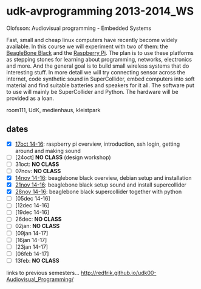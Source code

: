 udk-avprogramming 2013-2014_WS
==============================

Olofsson: Audiovisual programming - Embedded Systems

Fast, small and cheap linux computers have recently become widely available. In this course we will experiment with two of them: the [BeagleBone Black](http://beagleboard.org/Products/BeagleBone%20Black) and the [Raspberry Pi](http://raspberrypi.org). The plan is to use these platforms as stepping stones for learning about programming, networks, electronics and more. And the general goal is to build small wireless systems that do interesting stuff.
In more detail we will try connecting sensor across the internet, code synthetic sound in SuperCollider, embed computers into soft material and find suitable batteries and speakers for it all. The software put to use will mainly be SuperCollider and Python. The hardware will be provided as a loan.

room111, UdK, medienhaus, kleistpark

dates
-----
- [x] [17oct 14-16](https://github.com/redFrik/udk10-Embedded_Systems/tree/master/udk131017): raspberry pi overview, introduction, ssh login, getting around and making sound
- [ ] [24oct] **NO CLASS** (design workshop)
- [ ] 31oct: **NO CLASS**
- [ ] 07nov: **NO CLASS**
- [x] [14nov 14-16](https://github.com/redFrik/udk10-Embedded_Systems/tree/master/udk131114): beaglebone black overview, debian setup and installation
- [x] [21nov 14-16](https://github.com/redFrik/udk10-Embedded_Systems/tree/master/udk131121): beaglebone black setup sound and install supercollider
- [x] [28nov 14-16](https://github.com/redFrik/udk10-Embedded_Systems/tree/master/udk131128): beaglebone black supercollider together with python
- [ ] [05dec 14-16]
- [ ] [12dec 14-16]
- [ ] [19dec 14-16]
- [ ] 26dec: **NO CLASS**
- [ ] 02jan: **NO CLASS**
- [ ] [09jan 14-17]
- [ ] [16jan 14-17]
- [ ] [23jan 14-17]
- [ ] [06feb 14-17]
- [ ] 13feb: **NO CLASS**

links to previous semesters... <http://redfrik.github.io/udk00-Audiovisual_Programming/>
